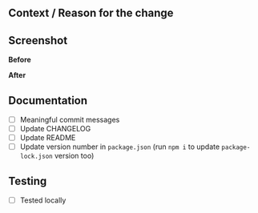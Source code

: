 ## Context / Reason for the change

## Screenshot

**Before**

**After**

## Documentation

- [ ] Meaningful commit messages
- [ ] Update CHANGELOG
- [ ] Update README
- [ ] Update version number in `package.json` (run `npm i` to update `package-lock.json` version too)

## Testing

- [ ] Tested locally
